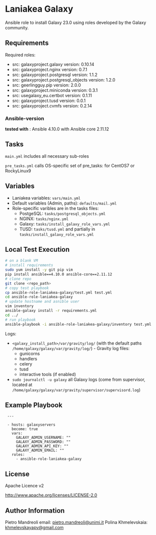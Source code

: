 # Laniakea Galaxy

Ansible role to install Galaxy 23.0 using roles developed by the Galaxy community.

## Requirements

Required roles:

- src: galaxyproject.galaxy
  version: 0.10.14
- src: galaxyproject.nginx
  version: 0.7.1
- src: galaxyproject.postgresql
  version: 1.1.2
- src: galaxyproject.postgresql_objects
  version: 1.2.0
- src: geerlingguy.pip
  version: 2.0.0
- src: galaxyproject.miniconda
  version: 0.3.1
- src: usegalaxy_eu.certbot
  version: 0.1.11
- src: galaxyproject.tusd
  version: 0.0.1
- src: galaxyproject.cvmfs
  version: 0.2.14

### Ansible-version

**tested with** : Ansible 4.10.0 with Ansible core 2.11.12

## Tasks
`main.yml` includes all necessary sub-roles

`pre_tasks.yml` calls OS-specific set of pre_tasks: for CentOS7 or RockyLinux9

## Variables
- Laniakea variables: `vars/main.yml`
- Default variables (Admin, paths): `defaults/mail.yml`
- Role-specific varibles are in the tasks files:
  - PostgeSQL: `tasks/postgresql_objects.yml`
  - NGINX: `tasks/nginx.yml`
  - Galaxy: `tasks/install_galaxy_role_vars.yml`
  - TUSD: `tasks/tusd.yml` and partially in `tasks/install_galaxy_role_vars.yml`

## Local Test Execution

```bash
# on a blank VM
# install requirements
sudo yum install -y git pip vim
pip install ansible==4.10.0 ansible-core==2.11.12
# clone repo
git clone <repo_path>
# copy test playbook
cp ansible-role-laniakea-galaxy/test.yml test.yml
cd ansible-role-laniakea-galaxy
# update hostname and asnible user
vim inventory
ansible-galaxy install -r requirements.yml
cd ../
# run playbook
ansible-playbook -i ansible-role-laniakea-galaxy/inventory test.yml
```

Logs:
  - `<galaxy_install_path>/var/gravity/log/` (with the default paths `/home/galaxy/galaxy/var/gravity/log/`) - Gravity log files:
    - gunicorns
    - handlers
    - celery
    - tusd
    - interactive tools (if enabled)
  - ```sudo journalctl -u galaxy``` all Galaxy logs (come from supervisor, located at `/home/galaxy/galaxy/var/gravity/supervisor/supervisord.log`)


## Example Playbook

     ---

     - hosts: galaxyservers
       become: true
       vars:
         GALAXY_ADMIN_USERNAME: ""
         GALAXY_ADMIN_PASSWORD: ""
         GALAXY_ADMIN_API_KEY: ""
         GALAXY_ADMIN_EMAIL: ""
       roles:
         - ansible-role-laniakea-galaxy

## License

Apache Licence v2

http://www.apache.org/licenses/LICENSE-2.0

## Author Information

Pietro Mandreoli email: pietro.mandreoli@unimi.it
Polina Khmelevskaia: khmelevskayapv@gmail.com 
